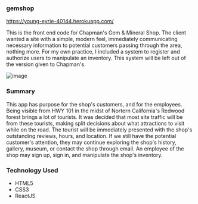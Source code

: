 ### gemshop
https://young-eyrie-40144.herokuapp.com/

This is the front end code for Chapman's Gem & Mineral Shop. The client wanted a site with a simple, modern feel, 
immediately communicating necessary information to potential customers passing through the area, nothing more. 
For my own practice, I included a system to register and authorize users to manipulate an inventory. This system
will be left out of the version given to Chapman's. 

![image](https://user-images.githubusercontent.com/24151430/38323326-8840a3b0-3802-11e8-9dc8-e6e87cb65f21.png)


### Summary
This app has purpose for the shop's customers, and for the employees. Being visible from HWY 101 in the midst of 
Nortern California's Redwood forest brings a lot of tourists. It was decided that most site traffic will be from 
these tourists, making split decisions about what attractions to visit while on the road. The tourist will be
immediately presented with the shop's outstanding reviews, hours, and location. If we still have the potential
customer's attention, they may continue exploring the shop's history, gallery, museum, or contact the shop through
email. An employee of the shop may sign up, sign in, and manipulate the shop's inventory.

### Technology Used
 - HTML5
 - CSS3
 - ReactJS
